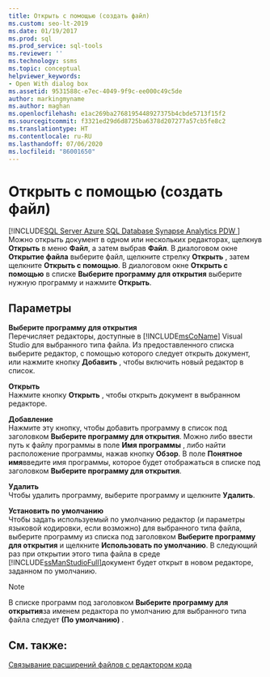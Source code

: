 ```yaml
---
title: Открыть с помощью (создать файл)
ms.custom: seo-lt-2019
ms.date: 01/19/2017
ms.prod: sql
ms.prod_service: sql-tools
ms.reviewer: ''
ms.technology: ssms
ms.topic: conceptual
helpviewer_keywords:
- Open With dialog box
ms.assetid: 9531588c-e7ec-4049-9f9c-ee000c49c5de
author: markingmyname
ms.author: maghan
ms.openlocfilehash: e1ac269ba2768195448927375b4cbde5713f15f2
ms.sourcegitcommit: f3321ed29d6d8725ba6378d207277a57cb5fe8c2
ms.translationtype: HT
ms.contentlocale: ru-RU
ms.lasthandoff: 07/06/2020
ms.locfileid: "86001650"
---
```

# <a name="open-with-new-file"></a>Открыть с помощью (создать файл)
[!INCLUDE[SQL Server Azure SQL Database Synapse Analytics PDW ](../../includes/applies-to-version/sql-asdb-asdbmi-asa-pdw.md)]
Можно открыть документ в одном или нескольких редакторах, щелкнув **Открыть** в меню **Файл**, а затем выбрав **Файл**. В диалоговом окне **Открытие файла** выберите файл, щелкните стрелку **Открыть** , затем щелкните **Открыть с помощью**. В диалоговом окне **Открыть с помощью** в списке **Выберите программу для открытия** выберите нужную программу и нажмите **Открыть**.  
  
## <a name="options"></a>Параметры  
**Выберите программу для открытия**  
Перечисляет редакторы, доступные в [!INCLUDE[msCoName](../../includes/msconame_md.md)] Visual Studio для выбранного типа файла. Из предоставленного списка выберите редактор, с помощью которого следует открыть документ, или нажмите кнопку **Добавить** , чтобы включить новый редактор в список.  
  
**Открыть**  
Нажмите кнопку **Открыть** , чтобы открыть документ в выбранном редакторе.  
  
**Добавление**  
Нажмите эту кнопку, чтобы добавить программу в список под заголовком **Выберите программу для открытия**. Можно либо ввести путь к файлу программы в поле **Имя программы** , либо найти расположение программы, нажав кнопку **Обзор**. В поле **Понятное имя**введите имя программы, которое будет отображаться в списке под заголовком **Выберите программу для открытия**.  
  
**Удалить**  
Чтобы удалить программу, выберите программу и щелкните **Удалить**.  
  
**Установить по умолчанию**  
Чтобы задать используемый по умолчанию редактор (и параметры языковой кодировки, если возможно) для выбранного типа файла, выберите программу из списка под заголовком **Выберите программу для открытия** и щелкните **Использовать по умолчанию**. В следующий раз при открытии этого типа файла в среде [!INCLUDE[ssManStudioFull](../../includes/ssmanstudiofull-md.md)]документ будет открыт в новом редакторе, заданном по умолчанию.  
  
> [!NOTE]  
> В списке программ под заголовком **Выберите программу для открытия**за именем редактора по умолчанию для выбранного типа файла следует **(По умолчанию)** .  
  
## <a name="see-also"></a>См. также:  
[Связывание расширений файлов с редактором кода](../../relational-databases/scripting/associate-file-extensions-to-a-code-editor.md)  
